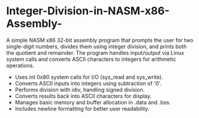 # Integer-Division-in-NASM-x86-Assembly-
A simple NASM x86 32-bit assembly program that prompts the user for two single-digit numbers, divides them using integer division, and prints both the quotient and remainder. The program handles input/output via Linux system calls and converts ASCII characters to integers for arithmetic operations.

 - Uses int 0x80 system calls for I/O (sys_read and sys_write).
 - Converts ASCII inputs into integers using subtraction of '0'.
 - Performs division with idiv, handling signed division.
 - Converts results back into ASCII characters for display.
 - Manages basic memory and buffer allocation in .data and .bss.
 - Includes newline formatting for better user readability.
